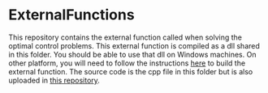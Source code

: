 # ExternalFunctions

This repository contains the external function called when solving the optimal control problems. This external function is compiled as a dll shared in this folder. You should be able to use that dll on Windows machines. On other platform, you will need to follow the instructions [here](https://github.com/antoinefalisse/opensim-core/tree/AD-recorder#build-external-functions) to build the external function. The source code is the cpp file in this folder but is also uploaded in [this repository](https://github.com/antoinefalisse/opensim-core/tree/AD-recorder/OpenSim/External_Functions/PredSim_CP).
